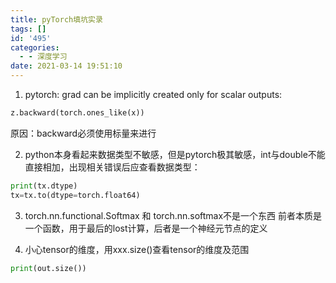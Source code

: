```yaml
---
title: pyTorch填坑实录
tags: []
id: '495'
categories:
  - - 深度学习
date: 2021-03-14 19:51:10
---
```


1.  pytorch: grad can be implicitly created only for scalar outputs:

```python
z.backward(torch.ones_like(x))
```

原因：backward必须使用标量来进行

2.  python本身看起来数据类型不敏感，但是pytorch极其敏感，int与double不能直接相加，出现相关错误后应查看数据类型：

```python
print(tx.dtype) 
tx=tx.to(dtype=torch.float64)
```

3.  torch.nn.functional.Softmax 和 torch.nn.softmax不是一个东西 前者本质是一个函数，用于最后的lost计算，后者是一个神经元节点的定义
    
4.  小心tensor的维度，用xxx.size()查看tensor的维度及范围
    

```python
print(out.size())
```